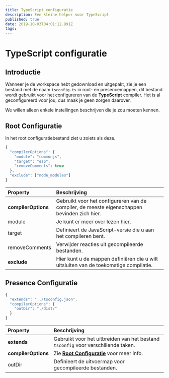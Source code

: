 ```yaml
---
title: TypeScript configuratie
description: Een kleine helper voor TypeScript
published: true
date: 2019-10-03T04:01:12.991Z
tags:
---
```


# TypeScript configuratie

## Introductie

Wanneer je de workspace hebt gedownload en uitgepakt, zie je een bestand met de naam `tsconfig.ts` in root- en presencemappen, dit bestand wordt gebruikt voor het configureren van de **TypeScript** compiler. Het is al geconfigureerd voor jou, dus maak je geen zorgen daarover.

We willen alleen enkele instellingen beschrijven die je zou moeten kennen.

## Root Configuratie

In het root configuratiebestand ziet u zoiets als deze.

```javascript
{
  "compilerOptions": {
    "module": "commonjs",
    "target": "es6",
    "removeComments": true
  },
  "exclude": ["node_modules"]
}
```

| Property            | Beschrijving                                                                                  |
|:------------------- |:--------------------------------------------------------------------------------------------- |
| **compilerOptions** | Gebruikt voor het configureren van de compiler, de meeste eigenschappen bevinden zich hier.   |
| module              | Je kunt er meer over lezen [hier](https://www.typescriptlang.org/docs/handbook/modules.html). |
| target              | Definieert de JavaScript-versie die u aan het compileren bent.                                |
| removeComments      | Verwijder reacties uit gecompileerde bestanden.                                               |
| **exclude**         | Hier kunt u de mappen definiëren die u wilt uitsluiten van de toekomstige compilatie.         |

## Presence Configuratie

```javascript
{
  "extends": "../tsconfig.json",
  "compilerOptions": {
    "outDir": "./dist/"
  }
}
```

| Property            | Beschrijving                                                                           |
|:------------------- |:-------------------------------------------------------------------------------------- |
| **extends**         | Gebruikt voor het uitbreiden van het bestand `tsconfig` voor verschillende taken.      |
| **compilerOptions** | Zie [**Root Configuratie**](/dev/presence/tsconfig#root-configuration) voor meer info. |
| outDir              | Definieert de uitvoermap voor gecompileerde bestanden.                                 |